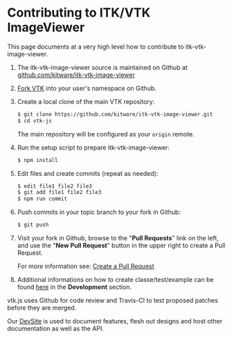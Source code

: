 Contributing to ITK/VTK ImageViewer
====================================

This page documents at a very high level how to contribute to itk-vtk-image-viewer.

1. The itk-vtk-image-viewer source is maintained on Github at [github.com/kitware/itk-vtk-image-viewer](https://github.com/kitware/itk-vtk-image-viewer)

2. [Fork VTK] into your user's namespace on Github.

3. Create a local clone of the main VTK repository:

    ```sh
    $ git clone https://github.com/kitware/itk-vtk-image-viewer.git
    $ cd vtk-js
    ```

    The main repository will be configured as your `origin` remote.

4. Run the setup script to prepare itk-vtk-image-viewer:
    ```sh
    $ npm install
    ```

5. Edit files and create commits (repeat as needed):
    ```sh
    $ edit file1 file2 file3
    $ git add file1 file2 file3
    $ npm run commit
    ```

6. Push commits in your topic branch to your fork in Github:
    ```sh
    $ git push
    ```

7. Visit your fork in Github, browse to the "**Pull Requests**" link on the
    left, and use the "**New Pull Request**" button in the upper right to
    create a Pull Request.

    For more information see: [Create a Pull Request]

8. Additional informations on how to create classe/test/example can be found [here](https://kitware.github.io/itk-vtk-image-viewer/docs/) in the __Development__ section.


vtk.js uses Github for code review and Travis-CI to test proposed
patches before they are merged.

Our [DevSite] is used to document features, flesh out designs and host other
documentation as well as the API.


[Fork VTK]: https://help.github.com/articles/fork-a-repo/
[Create a Pull Request]: https://help.github.com/articles/creating-a-pull-request/
[DevSite]: http://kitware.github.io/itk-vtk-image-viewer
